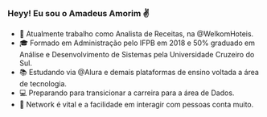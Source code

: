 ### Heyy! Eu sou o Amadeus Amorim ✌️


- 🏨 Atualmente trabalho como Analista de Receitas, na @WelkomHoteis.
- 🎓 Formado em Administração pelo IFPB em 2018 e 50% graduado em Análise e Desenvolvimento de Sistemas pela Universidade Cruzeiro do Sul.
- 📚 Estudando via @Alura e demais plataformas de ensino voltada a área de tecnologia.
- 💻 Preparando para transicionar a carreira para a área de Dados.
- 💬 Network é vital e a facilidade em interagir com pessoas conta muito.


